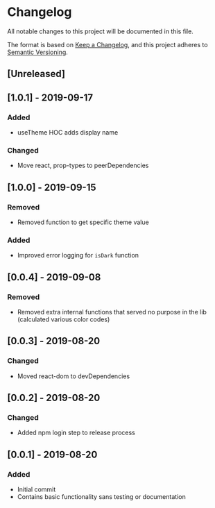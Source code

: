 # Changelog

All notable changes to this project will be documented in this file.

The format is based on [Keep a Changelog](https://keepachangelog.com/en/1.0.0/),
and this project adheres to [Semantic Versioning](https://semver.org/spec/v2.0.0.html).

## [Unreleased]

## [1.0.1] - 2019-09-17 

### Added

- useTheme HOC adds display name

### Changed

- Move react, prop-types to peerDependencies

## [1.0.0] - 2019-09-15

### Removed

- Removed function to get specific theme value

### Added

- Improved error logging for `isDark` function

## [0.0.4] - 2019-09-08

### Removed

- Removed extra internal functions that served no purpose in the lib (calculated various color codes)

## [0.0.3] - 2019-08-20

### Changed

- Moved react-dom to devDependencies

## [0.0.2] - 2019-08-20

### Changed

- Added npm login step to release process

## [0.0.1] - 2019-08-20

### Added

- Initial commit
- Contains basic functionality sans testing or documentation
